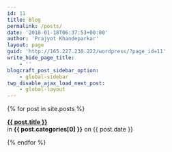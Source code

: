 ```yaml
---
id: 11
title: Blog
permalink: /posts/
date: '2018-01-18T06:37:53+00:00'
author: 'Prajyot Khandeparkar'
layout: page
guid: 'http://165.227.238.222/wordpress/?page_id=11'
write_hide_page_title:
    - ''
blogcraft_post_sidebar_option:
    - global-sidebar
twp_disable_ajax_load_next_post:
    - global-layout
---
```


{% for post in site.posts %}
  <div>
      <p>
        <a href="{{ post.url }}"><b>{{ post.title }}</b></a>
        <br>in <b>{{ post.categories[0] }}</b> on {{ post.date }}
        <!-- <p>{{ post.excerpt }}</p> -->
      </p>
  </div>
{% endfor %}